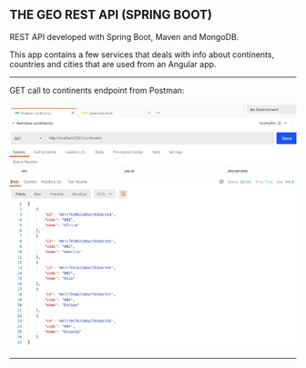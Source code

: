 THE GEO REST API (SPRING BOOT)
------------------------------------------------------------------------------------------------------

REST API developed with Spring Boot, Maven and MongoDB.

This app contains a few services that deals with info about continents, countries and cities that are
used from an Angular app.

------------------------------------------------------------------------------------------------------

GET call to continents endpoint from Postman:

![Screenshot PostmanGetContinents](screenshots/get-continents.png)

------------------------------------------------------------------------------------------------------

